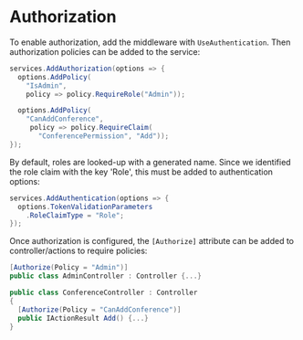 # Authorization

To enable authorization, add the middleware with `UseAuthentication`. Then authorization policies can be added to the service:

```c#
services.AddAuthorization(options => {
  options.AddPolicy(
    "IsAdmin",
    policy => policy.RequireRole("Admin"));

  options.AddPolicy(
    "CanAddConference",
     policy => policy.RequireClaim(
       "ConferencePermission", "Add"));
});
```

By default, roles are looked-up with a generated name. Since we identified the role claim with the key 'Role', this must be added to authentication options:

```c#
services.AddAuthentication(options => {
  options.TokenValidationParameters
    .RoleClaimType = "Role";
});
```

Once authorization is configured, the `[Authorize]` attribute can be added to controller/actions to require policies:

```c#
[Authorize(Policy = "Admin")]
public class AdminController : Controller {...}

public class ConferenceController : Controller
{
  [Authorize(Policy = "CanAddConference")]
  public IActionResult Add() {...}
}
```
